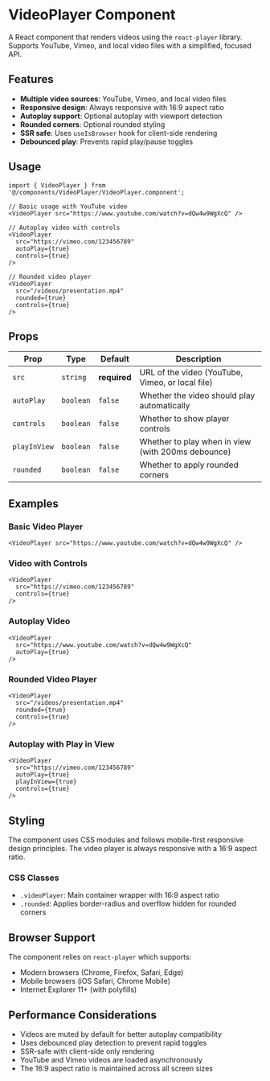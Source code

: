 # VideoPlayer Component

A React component that renders videos using the `react-player` library. Supports YouTube, Vimeo, and local video files with a simplified, focused API.

## Features

- **Multiple video sources**: YouTube, Vimeo, and local video files
- **Responsive design**: Always responsive with 16:9 aspect ratio
- **Autoplay support**: Optional autoplay with viewport detection
- **Rounded corners**: Optional rounded styling
- **SSR safe**: Uses `useIsBrowser` hook for client-side rendering
- **Debounced play**: Prevents rapid play/pause toggles

## Usage

```tsx
import { VideoPlayer } from '@/components/VideoPlayer/VideoPlayer.component';

// Basic usage with YouTube video
<VideoPlayer src="https://www.youtube.com/watch?v=dQw4w9WgXcQ" />

// Autoplay video with controls
<VideoPlayer 
  src="https://vimeo.com/123456789"
  autoPlay={true}
  controls={true}
/>

// Rounded video player
<VideoPlayer 
  src="/videos/presentation.mp4"
  rounded={true}
  controls={true}
/>
```

## Props

| Prop | Type | Default | Description |
|------|------|---------|-------------|
| `src` | `string` | **required** | URL of the video (YouTube, Vimeo, or local file) |
| `autoPlay` | `boolean` | `false` | Whether the video should play automatically |
| `controls` | `boolean` | `false` | Whether to show player controls |
| `playInView` | `boolean` | `false` | Whether to play when in view (with 200ms debounce) |
| `rounded` | `boolean` | `false` | Whether to apply rounded corners |

## Examples

### Basic Video Player
```tsx
<VideoPlayer src="https://www.youtube.com/watch?v=dQw4w9WgXcQ" />
```

### Video with Controls
```tsx
<VideoPlayer 
  src="https://vimeo.com/123456789"
  controls={true}
/>
```

### Autoplay Video
```tsx
<VideoPlayer 
  src="https://www.youtube.com/watch?v=dQw4w9WgXcQ"
  autoPlay={true}
/>
```

### Rounded Video Player
```tsx
<VideoPlayer 
  src="/videos/presentation.mp4"
  rounded={true}
  controls={true}
/>
```

### Autoplay with Play in View
```tsx
<VideoPlayer 
  src="https://vimeo.com/123456789"
  autoPlay={true}
  playInView={true}
  controls={true}
/>
```

## Styling

The component uses CSS modules and follows mobile-first responsive design principles. The video player is always responsive with a 16:9 aspect ratio.

### CSS Classes

- `.videoPlayer`: Main container wrapper with 16:9 aspect ratio
- `.rounded`: Applies border-radius and overflow hidden for rounded corners

## Browser Support

The component relies on `react-player` which supports:
- Modern browsers (Chrome, Firefox, Safari, Edge)
- Mobile browsers (iOS Safari, Chrome Mobile)
- Internet Explorer 11+ (with polyfills)

## Performance Considerations

- Videos are muted by default for better autoplay compatibility
- Uses debounced play detection to prevent rapid toggles
- SSR-safe with client-side only rendering
- YouTube and Vimeo videos are loaded asynchronously
- The 16:9 aspect ratio is maintained across all screen sizes 